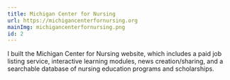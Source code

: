 ```yaml
---
title: Michigan Center for Nursing
url: https://michigancenterfornursing.org
mainImg: michigancenterfornursing.png
id: 2
---
```


I built the Michigan Center for Nursing website, which includes a paid job listing service, interactive learning modules, news creation/sharing, and a searchable database of nursing education programs and scholarships.

